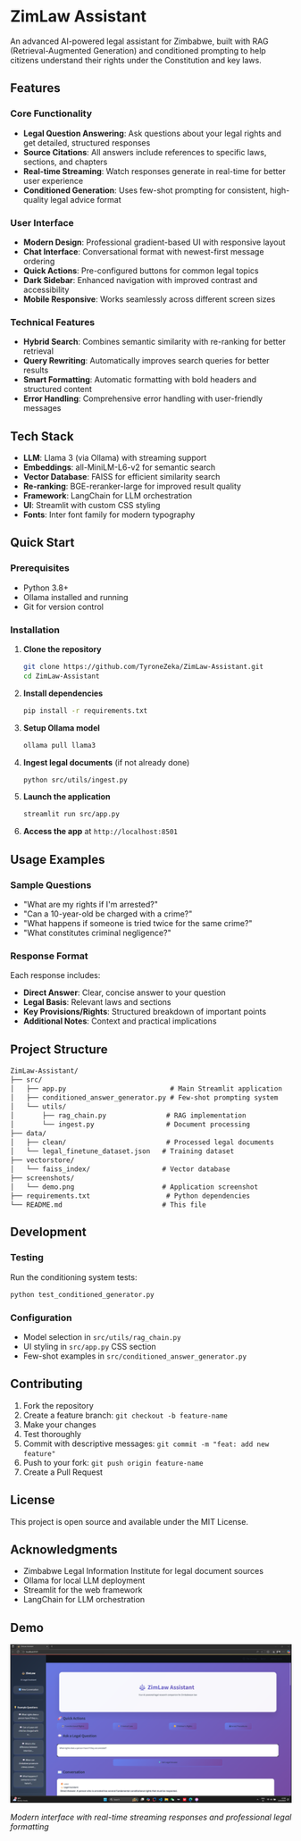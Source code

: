 # ZimLaw Assistant

An advanced AI-powered legal assistant for Zimbabwe, built with RAG (Retrieval-Augmented Generation) and conditioned prompting to help citizens understand their rights under the Constitution and key laws.

## Features

### Core Functionality
- **Legal Question Answering**: Ask questions about your legal rights and get detailed, structured responses
- **Source Citations**: All answers include references to specific laws, sections, and chapters
- **Real-time Streaming**: Watch responses generate in real-time for better user experience
- **Conditioned Generation**: Uses few-shot prompting for consistent, high-quality legal advice format

### User Interface
- **Modern Design**: Professional gradient-based UI with responsive layout
- **Chat Interface**: Conversational format with newest-first message ordering
- **Quick Actions**: Pre-configured buttons for common legal topics
- **Dark Sidebar**: Enhanced navigation with improved contrast and accessibility
- **Mobile Responsive**: Works seamlessly across different screen sizes

### Technical Features
- **Hybrid Search**: Combines semantic similarity with re-ranking for better retrieval
- **Query Rewriting**: Automatically improves search queries for better results
- **Smart Formatting**: Automatic formatting with bold headers and structured content
- **Error Handling**: Comprehensive error handling with user-friendly messages

## Tech Stack

- **LLM**: Llama 3 (via Ollama) with streaming support
- **Embeddings**: all-MiniLM-L6-v2 for semantic search
- **Vector Database**: FAISS for efficient similarity search
- **Re-ranking**: BGE-reranker-large for improved result quality
- **Framework**: LangChain for LLM orchestration
- **UI**: Streamlit with custom CSS styling
- **Fonts**: Inter font family for modern typography

## Quick Start

### Prerequisites
- Python 3.8+
- Ollama installed and running
- Git for version control

### Installation

1. **Clone the repository**
   ```bash
   git clone https://github.com/TyroneZeka/ZimLaw-Assistant.git
   cd ZimLaw-Assistant
   ```

2. **Install dependencies**
   ```bash
   pip install -r requirements.txt
   ```

3. **Setup Ollama model**
   ```bash
   ollama pull llama3
   ```

4. **Ingest legal documents** (if not already done)
   ```bash
   python src/utils/ingest.py
   ```

5. **Launch the application**
   ```bash
   streamlit run src/app.py
   ```

6. **Access the app** at `http://localhost:8501`

## Usage Examples

### Sample Questions
- "What are my rights if I'm arrested?"
- "Can a 10-year-old be charged with a crime?"
- "What happens if someone is tried twice for the same crime?"
- "What constitutes criminal negligence?"

### Response Format
Each response includes:
- **Direct Answer**: Clear, concise answer to your question
- **Legal Basis**: Relevant laws and sections
- **Key Provisions/Rights**: Structured breakdown of important points
- **Additional Notes**: Context and practical implications

## Project Structure

```
ZimLaw-Assistant/
├── src/
│   ├── app.py                          # Main Streamlit application
│   ├── conditioned_answer_generator.py # Few-shot prompting system
│   └── utils/
│       ├── rag_chain.py               # RAG implementation
│       └── ingest.py                  # Document processing
├── data/
│   ├── clean/                         # Processed legal documents
│   └── legal_finetune_dataset.json   # Training dataset
├── vectorstore/
│   └── faiss_index/                  # Vector database
├── screenshots/
│   └── demo.png                      # Application screenshot
├── requirements.txt                   # Python dependencies
└── README.md                         # This file
```

## Development

### Testing
Run the conditioning system tests:
```bash
python test_conditioned_generator.py
```

### Configuration
- Model selection in `src/utils/rag_chain.py`
- UI styling in `src/app.py` CSS section
- Few-shot examples in `src/conditioned_answer_generator.py`

## Contributing

1. Fork the repository
2. Create a feature branch: `git checkout -b feature-name`
3. Make your changes
4. Test thoroughly
5. Commit with descriptive messages: `git commit -m "feat: add new feature"`
6. Push to your fork: `git push origin feature-name`
7. Create a Pull Request

## License

This project is open source and available under the MIT License.

## Acknowledgments

- Zimbabwe Legal Information Institute for legal document sources
- Ollama for local LLM deployment
- Streamlit for the web framework
- LangChain for LLM orchestration

## Demo

![ZimLaw Assistant Screenshot](screenshots/demo.png)

*Modern interface with real-time streaming responses and professional legal formatting*